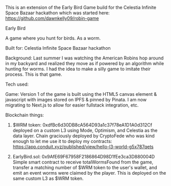 This is an extension of the Early Bird Game build for the Celestia Infinite Space Bazaar hackathon which was started here: https://github.com/dawnkelly09/robin-game

Early Bird

A game where you hunt for birds. As a worm.

Built for: Celestia Infinite Space Bazaar hackathon

Background: Last summer I was watching the American Robins hop around in my backyard and realized they move as if powered by an algorithm while hunting for worms. I had the idea to make a silly game to imitate their process. This is that game. 

Tech used:

Game: Version 1 of the game is built using the HTML5 canvas element & javascript with images stored on IPFS & pinned by Pinata. I am now migrating to Next.js to allow for easier fullstack integration, etc. 

Blockchain things:

1) $WRM token: 0xdfBc6d30DB8cA564D93a1c37f78eA1D1A0d312Cf
deployed on a custom L3 using Mode, Optimism, and Celestia as the data layer. Chain graciously deployed by CryptoFede who was kind enough to let me use it to deploy my contracts: https://app.conduit.xyz/published/view/hello-l3-world-g5x787qets

2) EarlyBird.sol: 0x9AfE69F67958F2186864D98D1fEe3ca3D880004D
Simple smart contract to receive totalWormsFound from the game, transfer a matching number of $WRM token to the user's wallet, and emit an event worms were claimed by the player. This is deployed on the same custom L3 as $WRM token.

